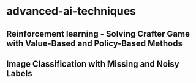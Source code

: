 # advanced-ai-techniques

## Reinforcement learning - Solving Crafter Game with Value-Based and Policy-Based Methods
## Image Classification with Missing and Noisy Labels

